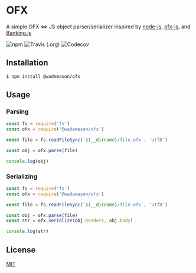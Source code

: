 # OFX

A simple OFX <=> JS object parser/serializer inspired by [node-js](https://github.com/chilts/node-ofx), [ofx-js](https://github.com/bradenmacdonald/ofx-js), and [Banking.js](https://github.com/euforic/banking.js/)

![npm](https://img.shields.io/npm/v/@wademason/ofx.svg)
![Travis (.org)](https://img.shields.io/travis/WadeMason/ofx.svg)
![Codecov](https://img.shields.io/codecov/c/github/WadeMason/ofx.svg)

## Installation

```bash
$ npm install @wademason/ofx
```

## Usage

### Parsing

```js
const fs = require('fs')
const ofx = require('@wademason/ofx')

const file = fs.readFileSync(`${__dirname}/file.ofx`, 'utf8')

const obj = ofx.parse(file)

console.log(obj)
```

### Serializing

```js
const fs = require('fs')
const ofx = require('@wademason/ofx')

const file = fs.readFileSync(`${__dirname}/file.ofx`, 'utf8')

const obj = ofx.parse(file)
const str = ofx.serialize(obj.headers, obj.body)

console.log(str)
```

## License

[MIT](LICENSE)
